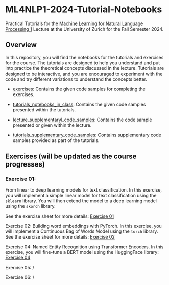 # ML4NLP1-2024-Tutorial-Notebooks
Practical Tutorials for the [Machine Learning for Natural Language Processing 1](https://studentservices.uzh.ch/uzh/anonym/vvz/?sap-language=EN&sap-ui-language=EN#/details/2023/003/SM/50941599) Lecture at the University of Zurich for the Fall Semester 2024.

## Overview
In this repository, you will find the notebooks for the tutorials and exercises for the course. The tutorials are designed to help you understand and put into practice the theoretical concepts discussed in the lecture. Tutorials are designed to be interactive, and you are encouraged to experiment with the code and try different variations to understand the concepts better.

- [exercises](./exercises): Contains the given code samples for completing the exercises.

- [tutorials_notebooks_in_class](./tutorials_notebooks_in_class): Contains the given code samples presented within the tutorials.

- [lecture_supplementaryl_code_samples](./lectures_supplementary_code_samples): Contains the code sample presented or given within the lecture.

- [tutorials_supplementary_code_samples](./tutorials_supplementary_code_samples): Contains supplementary code samples provided as part of the tutorials.

## Exercises (will be updated as the course progresses)

### Exercise 01: 

From linear to deep learning models for text classification. In this exercise, you will implement a simple linear model for text classification using the `sklearn` library. You will then extend the model to a deep learning model using the `skorch` library.

See the exercise sheet for more details: [Exercise 01](./exercises/ex01/ex01.pdf)

Exercise 02: Building word embeddings with PyTorch. In this exercise, you will implement a Continuous Bag of Words Model using the `torch` library. See the exercise sheet for more details: [Exercise 02](https://github.com/Andrian0s/ML4NLP1-2024-Tutorial-Notebooks/tree/main/exercises/ex2)

Exercise 04: Named Entity Recognition using Transformer Encoders. In this exercise, you will fine-tune a BERT model using the HuggingFace library: [Exercise 04](https://github.com/Andrian0s/ML4NLP1-2024-Tutorial-Notebooks/tree/main/exercises/ex4)

Exercise 05: /

Exercise 06: /
